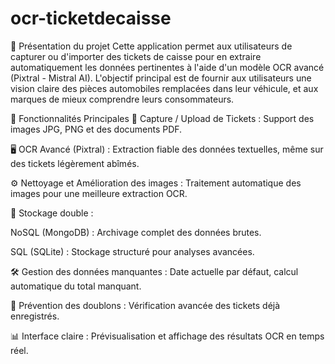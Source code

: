 # ocr-ticketdecaisse

🚗 Présentation du projet
Cette application permet aux utilisateurs de capturer ou d'importer des tickets de caisse pour en extraire automatiquement les données pertinentes à l'aide d'un modèle OCR avancé (Pixtral - Mistral AI). L'objectif principal est de fournir aux utilisateurs une vision claire des pièces automobiles remplacées dans leur véhicule, et aux marques de mieux comprendre leurs consommateurs.

🎯 Fonctionnalités Principales
📸 Capture / Upload de Tickets : Support des images JPG, PNG et des documents PDF.

🖥️ OCR Avancé (Pixtral) : Extraction fiable des données textuelles, même sur des tickets légèrement abîmés.

⚙️ Nettoyage et Amélioration des images : Traitement automatique des images pour une meilleure extraction OCR.

📂 Stockage double :

NoSQL (MongoDB) : Archivage complet des données brutes.

SQL (SQLite) : Stockage structuré pour analyses avancées.

🛠️ Gestion des données manquantes : Date actuelle par défaut, calcul automatique du total manquant.

🚦 Prévention des doublons : Vérification avancée des tickets déjà enregistrés.

📊 Interface claire : Prévisualisation et affichage des résultats OCR en temps réel.
